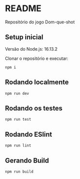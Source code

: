 # README

Repositório do jogo Dom-que-shot

## Setup inicial

Versão do Node.js: 16.13.2

Clonar o repositório e executar:

```
npm i
```

## Rodando localmente

```
npm run dev
```

## Rodando os testes

```
npm run test
```

## Rodando ESlint

```
npm run lint
```

## Gerando Build

```
npm run build
```
